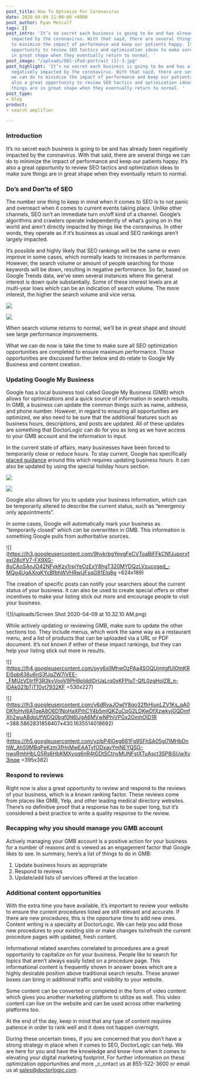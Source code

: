 ```yaml
---
post_title: How To Optimize For Coronavirus
date: 2020-04-09 21:00:00 +0000
post_author: Ryan Metcalf
tags: []
post_intro: 'It’s no secret each business is going to be and has already been negatively
  impacted by the coronavirus. With that said, there are several things we can do
  to minimize the impact of performance and keep our patients happy. It’s also a great
  opportunity to review SEO tactics and optimization ideas to make sure things are
  in great shape when they eventually return to normal. '
post_image: "/uploads/001-iPad-portrait (1)-3.jpg"
post_highlight: 'It’s no secret each business is going to be and has already been
  negatively impacted by the coronavirus. With that said, there are several things
  we can do to minimize the impact of performance and keep our patients happy. It’s
  also a great opportunity to review SEO tactics and optimization ideas to make sure
  things are in great shape when they eventually return to normal. '
post_type:
- blog
product:
- search amplifier

---
```

### Introduction

It’s no secret each business is going to be and has already been negatively impacted by the coronavirus. With that said, there are several things we can do to minimize the impact of performance and keep our patients happy. It’s also a great opportunity to review SEO tactics and optimization ideas to make sure things are in great shape when they eventually return to normal.

### Do’s and Don’ts of SEO

The number one thing to keep in mind when it comes to SEO is to not panic and overreact when it comes to current events taking place. Unlike other channels, SEO isn’t an immediate turn on/off kind of a channel. Google’s algorithms and crawlers operate independently of what’s going on in the world and aren’t directly impacted by things like the coronavirus. In other words, they operate as if it’s business as usual and SEO rankings aren’t largely impacted.

It’s possible and highly likely that SEO rankings will be the same or even improve in some cases, which normally leads to increases in performance. However, the search volume or amount of people searching for those keywords will be down, resulting in negative performance. So far, based on Google Trends data, we’ve seen several instances where the general interest is down quite substantially. Some of these interest levels are at multi-year lows which can be an indication of search volume. The more interest, the higher the search volume and vice versa.

![](/uploads/Analytics1.png)

![](/uploads/Analytics2.png)

When search volume returns to normal, we’ll be in great shape and should see large performance improvements. 

What we can do now is take the time to make sure all SEO optimization opportunities are completed to ensure maximum performance. Those opportunities are discussed further below and do relate to Google My Business and content creation.

### Updating Google My Business

Google has a local business tool called Google My Business (GMB) which allows for optimizations and a quick source of information in search results. In GMB, a business can update the common things such as name, address, and phone number. However, in regard to ensuring all opportunities are optimized, we also need to be sure that the additional features such as business hours, descriptions, and posts are updated. All of these updates are something that DoctorLogic can do for you as long as we have access to your GMB account and the information to input.

In the current state of affairs, many businesses have been forced to temporarily close or reduce hours. To stay current, Google has specifically [placed guidance](https://support.google.com/business/answer/9773423?p=covid_19) around this which requires updating business hours. It can also be updated by using the special holiday hours section.

![](/uploads/Analytics3.png)

![](/uploads/Hours.png)

Google also allows for you to update your business information, which can be temporarily altered to describe the current status, such as “emergency only appointments”.

In some cases, Google will automatically mark your business as “temporarily closed” which can be overwritten in GMB. This information is something Google pulls from authoritative sources.

![](https://lh3.googleusercontent.com/9hvkrbgYeygFeCVToaBiFFkCNfJuporxfexI28oYV7-FX9XG-8uCAoSAnJO42NFykKzv1rpjYeOzExY8hgT320MYDQzLVzucosed_-MQg4UgAXrqKYcBfbhWVHRwUFsqG91Elq8g =624x189)

The creation of specific posts can notify your searchers about the current status of your business. It can also be used to create special offers or other incentives to make your listing stick out more and encourage people to visit your business.

![](/uploads/Screen Shot 2020-04-09 at 10.32.10 AM.png)

While actively updating or reviewing GMB, make sure to update the other sections too. They include menus, which work the same way as a restaurant menu, and a list of products that can be uploaded via a URL or PDF document. It’s not known if either of these impact rankings, but they can help your listing stick out more in results.

![](https://lh4.googleusercontent.com/oyy6xlIMhwOzPAa4SOQUjmtgfUI0tnKREiSpb836u6nS3fJqZW7iVEE-_FMUzVDlrfP3R3kvVooV9PH8pIddiDrUaLrq0xKFPIuT-QfL0zgHoIZB_n-lDAk021bTjT10vt7932KF =530x227)

![](https://lh3.googleusercontent.com/y6dRvaJOwIY8qo32fhHiunLZV1Ks_qA0DKfoHyl6ATqeA8O6D1NoHaXPihCY4b5mIQKZuCpG2LDKwDfXzwkyiGQDmfXh2wuABdpUfWDQ0bgf0N6IJgA6MVwNPhjVPGx2OmhOID1R =388.5862831858407x430.1635514018692)

![](https://lh5.googleusercontent.com/yzjbP4IGeg661Fg9SFhSA05gl7lMHbDnhW_Ah59MBqPeKzm3fHnMwEAATvfODxavYmNEYQSG-nwxRmhHbLG5Rs6HbKMXyoq6nR4tGDtSCtnyMUNFstXTuAsct3SP8iSUwXv3inqe =395x382)

### Respond to reviews

Right now is also a great opportunity to review and respond to the reviews of your business, which is a known ranking factor. These reviews come from places like GMB, Yelp, and other leading medical directory websites. There’s no definitive proof that a response has to be super long, but it’s considered a best practice to write a quality response to the review.

### Recapping why you should manage you GMB account

Actively managing your GMB account is a positive action for your business for a number of reasons and is viewed as an engagement factor that Google likes to see. In summary, here’s a list of things to do in GMB:

1. Update business hours as appropriate
2. Respond to reviews
3. Update/add lists of services offered at the location

### Additional content opportunities

With the extra time you have available, it’s important to review your website to ensure the current procedures listed are still relevant and accurate. If there are new procedures, this is the opportune time to add new ones. Content writing is a specialty at DoctorLogic. We can help you add those new procedures to your existing site or make changes to/refresh the current procedure pages with updated, fresh content.

Informational related searches correlated to procedures are a great opportunity to capitalize on for your business. People like to search for topics that aren’t always easily listed on a procedure page. This informational content is frequently shown in answer boxes which are a highly desirable position above traditional search results. These answer boxes can bring in additional traffic and visibility to your website.

Some content can be converted or completed in the form of video content which gives you another marketing platform to utilize as well. This video content can live on the website and can be used across other marketing platforms too.

At the end of the day, keep in mind that any type of content requires patience in order to rank well and it does not happen overnight.

During these uncertain times, if you are concerned that you don’t have a strong strategy in place when it comes to SEO, DoctorLogic can help. We are here for you and have the knowledge and know-how when it comes to elevating your digital marketing footprint. For further information on these optimization opportunities and more _c_ontact us at 855-522-3600 or email us at [sales@doctorlogic.com](https://doctorlogic.com/blog/2020-03-18-how-doctors-should-respond-leads.html).